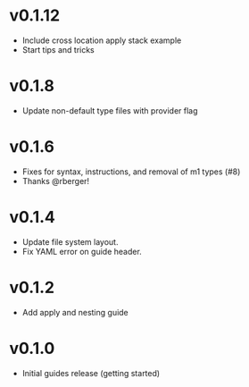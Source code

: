 # v0.1.12
* Include cross location apply stack example
* Start tips and tricks

# v0.1.8
* Update non-default type files with provider flag

# v0.1.6
* Fixes for syntax, instructions, and removal of m1 types (#8)
 * Thanks @rberger!

# v0.1.4
* Update file system layout.
* Fix YAML error on guide header.

# v0.1.2
* Add apply and nesting guide

# v0.1.0
* Initial guides release (getting started)
